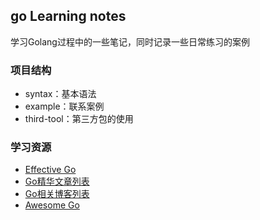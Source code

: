 ## go Learning notes

学习Golang过程中的一些笔记，同时记录一些日常练习的案例

### 项目结构

- syntax：基本语法
- example：联系案例
- third-tool：第三方包的使用

### 学习资源

- [Effective Go](https://golang.org/doc/effective_go.html)
- [Go精华文章列表](https://github.com/golang/go/wiki/Articles)
- [Go相关博客列表](https://github.com/golang/go/wiki/Blogs)
- [Awesome Go](https://github.com/avelino/awesome-go)
